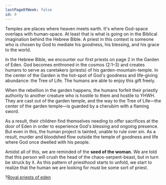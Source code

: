 ```yaml
---
lastPageOfWeek: false
id: 9
---
```


Temples are places where heaven meets earth. It's where God-space overlaps with human-space. At least that is what is going on in the Biblical imagination behind the Hebrew Bible. A priest in this context is someone who is chosen by God to mediate his goodness, his blessing, and his grace to the world.

In the Hebrew Bible, we encounter our first priests on page 2 in the Garden of Eden. God becomes enthroned in the cosmos (2:1–3) and creates humans to serve as caretakers (priests) of his garden-mountain-temple. In the center of the Garden is the hot-spot of God's goodness and life-giving abundance: the Tree of Life. The humans are able to enjoy this gift freely.

When the rebellion in the garden happens, the humans forfeit their priestly authority to another creature who is hostile to them and hostile to YHWH. They are cast out of the garden temple, and the way to the Tree of Life—the center of the garden temple—is guarded by a cherubim with a flaming sword.

As a result, their children find themselves needing to offer sacrifices at the door of Eden in order to experience God's blessing and ongoing presence. But even in this, the human project is tainted, unable to rule over sin. As a result, murder and bloodshed flow outside the temple of goodness and life where God once dwelled with his people.

Amidst all of this, we are reminded of the **seed of the woman.** We are told that this person will crush the head of the chaos-serpent-beast, but in turn be struck by it. As this pattern of priesthood starts to unfold, we start to realize that the human we are looking for must be some sort of priest.

?[Royal priests of eden](K60TAYja110)